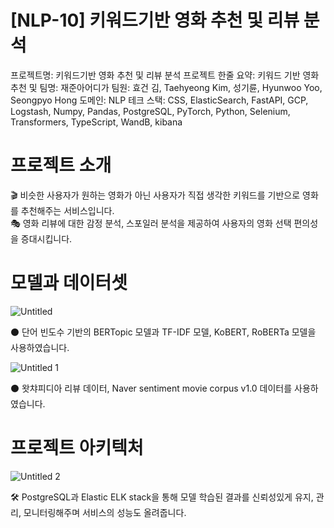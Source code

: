 # [NLP-10] 키워드기반 영화 추천 및 리뷰 분석

프로젝트명: 키워드기반 영화 추천 및 리뷰 분석
프로젝트 한줄 요약: 키워드 기반 영화 추천 및 
팀명: 재준아어디가
팀원: 효건 김, Taehyeong Kim, 성기륜, Hyunwoo Yoo, Seongpyo Hong
도메인: NLP
테크 스택: CSS, ElasticSearch, FastAPI, GCP, Logstash, Numpy, Pandas, PostgreSQL, PyTorch, Python, Selenium, Transformers, TypeScript, WandB, kibana

# 프로젝트 소개

  

<aside>
🎬 비슷한 사용자가 원하는 영화가 아닌 사용자가 직접 생각한 키워드를 기반으로 영화를 추천해주는 서비스입니다.

</aside>

<aside>
🎭 영화 리뷰에 대한 감정 분석, 스포일러 분석을 제공하여 사용자의 영화 선택 편의성을 증대시킵니다.

</aside>

# 모델과 데이터셋

![Untitled](https://github.com/boostcampaitech5/level3_nlp_finalproject-nlp-10/assets/126731473/f335dd6d-36e0-4f6c-8aa7-7d1c445af51d)

<aside>
⚫ 단어 빈도수 기반의 BERTopic 모델과 TF-IDF 모델, KoBERT, RoBERTa 모델을 사용하였습니다.

</aside>

![Untitled 1](https://github.com/boostcampaitech5/level3_nlp_finalproject-nlp-10/assets/126731473/36eb5419-e1dd-4a23-949f-f8704d50dc80)

<aside>
⚫ 왓챠피디아 리뷰 데이터, Naver sentiment movie corpus v1.0 데이터를 사용하였습니다.

</aside>

# 프로젝트 아키텍처

  

![Untitled 2](https://github.com/boostcampaitech5/level3_nlp_finalproject-nlp-10/assets/126731473/a57beae7-daa3-4ab4-a312-282ff4a21e36)

<aside>
🛠 PostgreSQL과 Elastic ELK stack을 통해 모델 학습된 결과를 신뢰성있게 유지, 관리, 모니터링해주며 서비스의 성능도 올려줍니다.

</aside>

